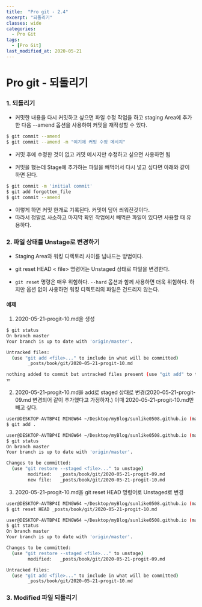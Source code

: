 ```yaml
---
title:  "Pro git - 2.4"
excerpt: "되돌리기"
classes: wide
categories:
  - Pro Git
tags:
  - [Pro Git]
last_modified_at: 2020-05-21
---
```




# Pro git - 되돌리기

### 1. 되돌리기

* 커밋한 내용을 다시 커밋하고 싶으면 파일 수정 작업을 하고 staging Area에 추가한 다음 --amend 옵션을 사용하여 커밋을 재작성할 수 있다.

```bash
$ git commit --amend
$ git commit --amend -m "여기에 커밋 수정 메시지"
```

* 커밋 후에 수정한 것이 없고 커밋 메시지만 수정하고 싶으면 사용하면 됨

* 커밋을 했는데 Stage에 추가하는 파일을 빼먹어서 다시 넣고 싶다면 아래와 같이 하면 된다.

```bash
$ git commit -m 'initial commit'
$ git add forgotten_file
$ git commit --amend
```

* 이렇게 하면 커밋 한개로 기록된다. 커밋이 덮어 씌워진것이다.
* 따라서 정말로 사소하고 마지막 확인 작업에서 빼먹은 파일이 있다면 사용할 때 유용하다.



### 2. 파일 상태를 Unstage로 변경하기

* Staging Area와 워킹 디렉토리 사이를 넘나드는 방법이다.

* git reset HEAD < file>  명령어는 Unstaged 상태로 파일을 변경한다.
* `git reset` 명령은 매우 위험하다. `--hard` 옵션과 함께 사용하면 더욱 위험하다. 하지만  옵션 없이 사용하면 워킹 디렉토리의 파일은 건드리지 않는다.

#### 예제

1. 2020-05-21-progit-10.md을 생성

```bash
$ git status
On branch master
Your branch is up to date with 'origin/master'.

Untracked files:
  (use "git add <file>..." to include in what will be committed)
        _posts/book/git/2020-05-21-progit-10.md

nothing added to commit but untracked files present (use "git add" to track)
ㅠ
```

2. 2020-05-21-progit-10.md을 add로 staged 상태로 변경(2020-05-21-progit-09.md 변경되어 같이 추가했다고 가정하자.) 이때 2020-05-21-progit-10.md만 빼고 싶다.

```bash
user@DESKTOP-AVTBP4I MINGW64 ~/Desktop/myBlog/sunlike0508.github.io (master)
$ git add .

user@DESKTOP-AVTBP4I MINGW64 ~/Desktop/myBlog/sunlike0508.github.io (master)
$ git status
On branch master
Your branch is up to date with 'origin/master'.

Changes to be committed:
  (use "git restore --staged <file>..." to unstage)
        modified:   _posts/book/git/2020-05-21-progit-09.md
        new file:   _posts/book/git/2020-05-21-progit-10.md

```

3. 2020-05-21-progit-10.md을 git reset HEAD 명령어로 Unstaged로 변경

```bash
user@DESKTOP-AVTBP4I MINGW64 ~/Desktop/myBlog/sunlike0508.github.io (master)
$ git reset HEAD _posts/book/git/2020-05-21-progit-10.md

user@DESKTOP-AVTBP4I MINGW64 ~/Desktop/myBlog/sunlike0508.github.io (master)
$ git status
On branch master
Your branch is up to date with 'origin/master'.

Changes to be committed:
  (use "git restore --staged <file>..." to unstage)
        modified:   _posts/book/git/2020-05-21-progit-09.md

Untracked files:
  (use "git add <file>..." to include in what will be committed)
        _posts/book/git/2020-05-21-progit-10.md

```



### 3. Modified 파일 되돌리기

































